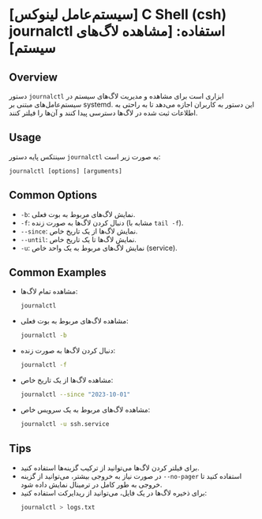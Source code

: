 # [سیستم‌عامل لینوکس] C Shell (csh) journalctl استفاده: [مشاهده لاگ‌های سیستم]

## Overview
دستور `journalctl` ابزاری است برای مشاهده و مدیریت لاگ‌های سیستم در سیستم‌عامل‌های مبتنی بر systemd. این دستور به کاربران اجازه می‌دهد تا به راحتی به اطلاعات ثبت شده در لاگ‌ها دسترسی پیدا کنند و آن‌ها را فیلتر کنند.

## Usage
سینتکس پایه دستور `journalctl` به صورت زیر است:

```
journalctl [options] [arguments]
```

## Common Options
- `-b`: نمایش لاگ‌های مربوط به بوت فعلی.
- `-f`: دنبال کردن لاگ‌ها به صورت زنده (مشابه با `tail -f`).
- `--since`: نمایش لاگ‌ها از یک تاریخ خاص.
- `--until`: نمایش لاگ‌ها تا یک تاریخ خاص.
- `-u`: نمایش لاگ‌های مربوط به یک واحد خاص (service).

## Common Examples
- مشاهده تمام لاگ‌ها:
  ```bash
  journalctl
  ```

- مشاهده لاگ‌های مربوط به بوت فعلی:
  ```bash
  journalctl -b
  ```

- دنبال کردن لاگ‌ها به صورت زنده:
  ```bash
  journalctl -f
  ```

- مشاهده لاگ‌ها از یک تاریخ خاص:
  ```bash
  journalctl --since "2023-10-01"
  ```

- مشاهده لاگ‌های مربوط به یک سرویس خاص:
  ```bash
  journalctl -u ssh.service
  ```

## Tips
- برای فیلتر کردن لاگ‌ها می‌توانید از ترکیب گزینه‌ها استفاده کنید.
- در صورت نیاز به خروجی بیشتر، می‌توانید از گزینه `--no-pager` استفاده کنید تا خروجی به طور کامل در ترمینال نمایش داده شود.
- برای ذخیره لاگ‌ها در یک فایل، می‌توانید از ریدایرکت استفاده کنید:
  ```bash
  journalctl > logs.txt
  ```
